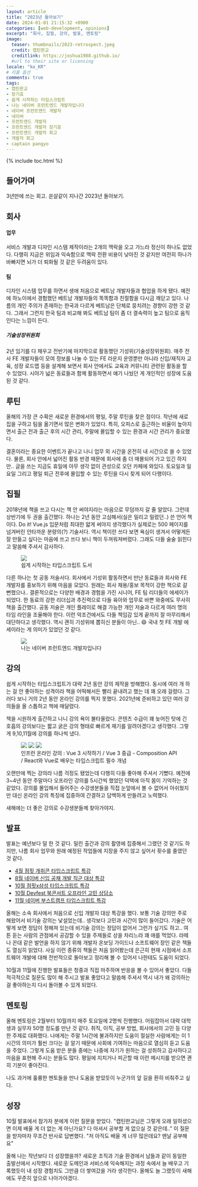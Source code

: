 ```yaml
---
layout: article
title: "2023년 돌아보기"
date: 2024-01-01 21:15:32 +0900
categories: [web-development, opinions]
excerpt: "회사, 집필, 강의, 발표, 멘토링"
image:
  teaser: thumbnails/2023-retrospect.jpeg
  credit: 캡틴판교
  creditlink: https://joshua1988.github.io/
  #url to their site or licensing
locale: "ko_KR"
# 리플 옵션
comments: true
tags:
- 캡틴판교
- 장기효
- 쉽게 시작하는 타입스크립트
- 나는 네이버 프런트엔드 개발자입니다
- 네이버 프런트엔드 개발자
- 네이버
- 프런트엔드 개발자
- 프런트엔드 개발자 장기효
- 프런트엔드 개발자 회고
- 개발자 회고
- captain pangyo
---
```

{% include toc.html %}

## 들어가며

3년만에 쓰는 회고. 쏜살같이 지나간 2023년 돌아보기.

## 회사

#### 업무

서비스 개발과 디자인 시스템 제작이라는 2개의 맥락을 오고 가느라 정신이 하나도 없었다. 다행히 지금은 위임과 익숙함으로 맥락 전환 비용이 낮아진 것 같지만 여전히 하나가 바빠지면 뇌가 더 퇴화될 것 같은 두려움이 있다.

#### 팀

디자인 시스템 업무를 하면서 생애 처음으로 베트남 개발자들과 협업을 하게 됐다. 예전에 하노이에서 경험했던 베트남 개발자들의 똑똑함과 친절함을 다시금 깨닫고 있다. 나름의 개인 주의가 존재하는 한국과 다르게 베트남은 단체로 뭉치려는 경향이 강한 것 같다. 그래서 그런지 한국 팀과 비교해 봐도 베트남 팀이 좀 더 결속력이 높고 팀으로 움직인다는 느낌이 든다.

##### 기술성장위원회

2년 임기를 다 채우고 전반기에 마지막으로 활동했던 기성위(기술성장위원회). 매주 전사 FE 개발자들이 모여 정보를 나눌 수 있는 FE 라운지 운영뿐만 아니라 신입/재직자 교육, 성장 로드맵 등을 설계해 보면서 회사 안에서도 교육과 커뮤니티 관련된 활동을 할 수 있었다. 시야가 넓은 동료들과 함께 활동하면서 얘기 나눴던 게 개인적인 성장에 도움된 것 같다.

## 루틴

올해의 가장 큰 수확은 새로운 환경에서의 평일, 주말 루틴을 찾은 점이다. 작년에 새로 집을 구하고 팀을 옮기면서 많은 변화가 있었다. 특히, 오피스로 출근하는 비율이 높아지면서 출근 전과 출근 후의 시간 관리, 주말에 몰입할 수 있는 환경과 시간 관리가 중요했다.

결혼이라는 중요한 이벤트가 끝나고 나니 업무 외 시간을 온전히 내 시간으로 쓸 수 있었다. 물론, 회사 안에서 넓어진 활동 반경 때문에 회사에 좀 더 매몰되어 가고 있긴 하지만.. 글을 쓰는 지금도 휴일에 아무 생각 없이 관성으로 오던 카페에 와있다. 토요일과 일요일 그리고 평일 퇴근 전후에 몰입할 수 있는 루틴을 다시 찾게 되어 다행이다.

## 집필

2018년에 책을 쓰고 다시는 책 안 써야지라는 마음으로 무덤까지 갈 줄 알았다. 그런데 상반기에 두 권을 출간했다. 하나는 2년 동안 고심해서(실은 밀리고 밀렸던..) 쓴 언어 책이다. Do it! Vue.js 입문처럼 최대한 얇게 써야지 생각했다가 실제로는 500 페이지를 넘겨버린 안타까운 분량의(?) 기술서다. 역시 책이란 쓰다 보면 욕심이 생겨서 어떻게든 잘 만들고 싶다는 마음에 쓰고 쓰다 보니 책이 두꺼워져버렸다. 그래도 다들 술술 읽힌다고 말씀해 주셔서 감사하다.

<figure class="third">
	<a href="https://www.yes24.com/Product/Goods/119410497" target="_blank">
    <img src="{{ site.url }}/images/posts/web/book/ts-book-cover.png">
  </a>
	<figcaption>쉽게 시작하는 타입스크립트 도서</figcaption>
</figure>

다른 하나는 첫 공동 저술서다. 회사에서 기성위 활동하면서 만난 동료들과 회사와 FE 개발자를 홍보하기 위해 마음을 모았다. 원래는 회사 채용/홍보 목적이 강한 책으로 갈 뻔했으나.. 결론적으로는 다양한 배경과 경험을 가진 시니어, FE 팀 리더들의 에세이가 되었다. 한 동료의 강한 리더십과 추진력으로 다들 육아와 업무로 바쁜 와중에도 무사히 책을 출간했다. 공동 저술은 개인 플레이로 해결 가능한 개인 저술과 다르게 여러 명의 타임 라인을 조율해야 한다. 이런 악조건에서도 다들 책임감 있게 끝까지 잘 마무리해서 대단하다고 생각했다. 역시 괜히 기성위에 뽑히신 분들이 아닌.. :smile: 국내 첫 FE 개발 에세이라는 게 의미가 있었던 것 같다.

<figure class="third">
	<a href="https://www.yes24.com/Product/Goods/119410497" target="_blank">
    <img src="{{ site.url }}/images/posts/web/book/iam-naver-fe.jpeg">
  </a>
	<figcaption>나는 네이버 프런트엔드 개발자입니다</figcaption>
</figure>

## 강의

쉽게 시작하는 타입스크립트가 대략 2년 동안 강의 제작을 방해했다. 동시에 여러 개 하는 걸 안 좋아하는 성격이라 책을 어떡해서든 빨리 끝내려고 했는 데 꽤 오래 걸렸다. 그러다 보니 거의 2년 동안 온라인 강의를 찍지 못했다. 2021년에 준비하고 있던 여러 강의들을 올 스톱하고 책에 매달렸다.

책을 시원하게 출간하고 나니 강의 욕이 불타올랐다. 콘텐츠 수급이 꽤 늦어진 탓에 긴 호흡의 강의보다는 짧고 굵은 강의 형태로 빠르게 재기를 알려야겠다고 생각했다. 그렇게 9,10,11월에 강의를 하나씩 냈다.

<figure class="third">
	<a href="https://inf.run/cXB4" target="_blank"><img src="{{ site.url }}/images/posts/web/inflearn/vue3-learn.png"></a>
  <a href="https://inf.run/MZgCg" target="_blank"><img src="{{ site.url }}/images/posts/web/inflearn/vue3-composition.png"></a>
  <a href="https://inf.run/fdprC" target="_blank"><img src="{{ site.url }}/images/posts/web/inflearn/react-vue-ts.png"></a>
	<figcaption>인프런 온라인 강의 : Vue 3 시작하기 / Vue 3 중급 - Composition API / React와 Vue로 배우는 타입스크립트 필수 개념</figcaption>
</figure>

오랜만에 찍는 강의라 나름 걱정도 됐었는데 다행히 다들 좋아해 주셔서 기뻤다. 예전에 3~4년 동안 주말마다 오프라인 강의를 5시간씩 했었던 덕택에 아직 몸이 기억하는 것 같았다. 강의를 몰입해서 들어주는 수강생분들을 직접 눈앞에서 볼 수 없어서 아쉬웠지만 대신 온라인 강의 특징에 집중하여 간결하고 담백하게 만들려고 노력했다.

새해에는 더 좋은 강의로 수강생분들께 찾아가야지.

## 발표

발표는 예년보다 덜 한 것 같다. 밀린 출간과 강의 촬영에 집중해서 그랬던 것 같기도 하지만, 나름 회사 업무와 원래 예정된 작업들에 지장을 주지 않고 싶어서 횟수를 줄였던 것 같다.

- [4월 점핏 개취콘 타입스크립트 특강](https://blog.naver.com/smokeshop/223101907722)
- [8월 네이버 신입 공채 개발 직군 대상 특강](https://joshua1988.github.io/web-development/growth-tools-for-developer/)
- [10월 점핏x삼성 타입스크립트 특강](https://www.jumpit.co.kr/contents/425)
- [10월 Devfest 북콘서트 오프라인 고민 상담소](https://festa.io/events/4069)
- [11월 네이버 부스트캠프 타입스크립트 특강](https://levelup-with-real-ts.netlify.app/)

올해는 소속 회사에서 처음으로 신입 개발자 대상 특강을 했다. 보통 기술 강의만 주로 해왔어서 비기술 강의는 낯설었는데.. 생각보다 고민과 시간이 많이 들어갔다. 기술은 어떻게 보면 정답이 정해져 있는데 비기술 강의는 정답이 없어서 그런가 싶기도 하고.. 여튼 듣는 사람의 관점에서 공감할 수 있을 주제들로 상을 차리느라 꽤 애를 먹었다. 라떼나 꼰대 같은 발언을 하지 않기 위해 개발자 온보딩 가이드나 소프트웨어 장인 같은 책들도 열심히 읽었다. 사실 이런 종류의 책들은 처음 읽어봤는데 은근히 현재 시점에서 소프트웨어 개발에 대해 전반적으로 돌아보고 정리해 볼 수 있어서 나한테도 도움이 되었다.

10월과 11월에 진행한 발표들은 청중과 직접 마주하며 반응을 볼 수 있어서 좋았다. 다들 적극적으로 질문도 많이 해 주시고 발표 좋았다고 말씀해 주셔서 역시 내가 왜 강의하는 걸 좋아하는지 다시 돌아볼 수 있게 되었다.

## 멘토링

올해 멘토링은 2월부터 10월까지 매주 토요일에 2명씩 진행했다. 어림잡아서 대략 대학생과 실무자 50명 정도를 만난 것 같다. 취직, 이직, 공부 방법, 회사에서의 고민 등 다양한 주제로 대화했다. 나에게는 주말 1시간에 불과하지만 도움이 절실한 사람에게는 이 1시간의 의미가 훨씬 크다는 걸 알기 때문에 사회에 기여하는 마음으로 열심히 듣고 도움을 주었다. 그렇게 도움 받은 분들 중에는 나중에 자기가 원하는 걸 성취하고 감사하다고 마음을 표현해 주시는 분들도 많다. 평일에 지치거나 피곤할 때 이런 메시지를 받으면 괜히 기분이 좋아진다.

나도 과거에 훌륭한 멘토들을 만나 도움을 받았듯이 누군가의 앞 길을 환히 비춰주고 싶다.

## 성장

10월 발표에서 참가자 분에게 이런 질문을 받았다. "캡틴판교님은 그렇게 오래 일하셨으면 이제 배울 게 더 없는 게 아닌가요? 다 아셔서 공부할 게 없으실 것 같은데.." 이 질문을 받자마자 무조건 반사로 답변했다. "저 아직도 배울 게 너무 많은데요? 맨날 공부해요"

올해 나는 작년보다 더 성장했을까? 새로운 조직과 기술 환경에서 남들과 같이 동일한 출발선에서 시작했다. 새로운 도메인과 서비스에 익숙해지는 과정 속에서 늘 배우고 기록했듯이 내 성장 경험치도 그만큼 더 쌓여갔을 거라 생각한다. 올해도 늘 그랬듯이 새해에도 꾸준히 앞으로 나아가야겠다.
